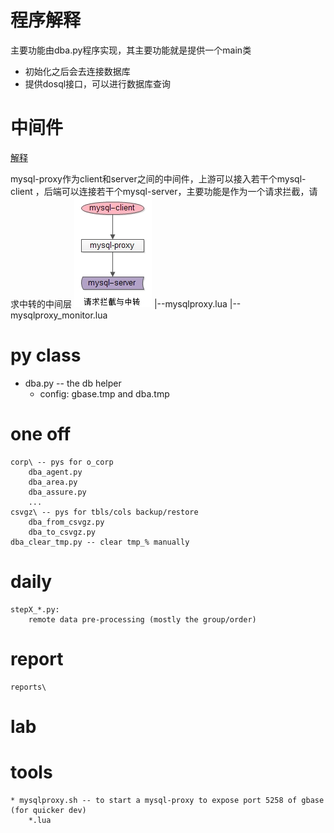 # 程序解释
主要功能由dba.py程序实现，其主要功能就是提供一个main类
* 初始化之后会去连接数据库
* 提供dosql接口，可以进行数据库查询

# 中间件
[解释](https://cloud.tencent.com/developer/article/1047570#:~:text=mysql%2Dproxy%E6%98%AFmysql%E5%AE%98%E6%96%B9,%E8%BF%81%E7%A7%BB%E8%87%B3mysql%2Dproxy%E4%B8%8A%E3%80%82)

mysql-proxy作为client和server之间的中间件，上游可以接入若干个mysql-client
，后端可以连接若干个mysql-server，主要功能是作为一个请求拦截，请求中转的中间层
![img.png](img.png)
|--mysqlproxy.lua
|--mysqlproxy_monitor.lua
# py class

* dba.py -- the db helper
    * config: gbase.tmp and dba.tmp

# one off

```
corp\ -- pys for o_corp
    dba_agent.py
    dba_area.py
    dba_assure.py
    ...
csvgz\ -- pys for tbls/cols backup/restore
    dba_from_csvgz.py
    dba_to_csvgz.py
dba_clear_tmp.py -- clear tmp_% manually
```

# daily

```
stepX_*.py:
    remote data pre-processing (mostly the group/order)
```

# report

```
reports\
```


# lab

# tools

```
* mysqlproxy.sh -- to start a mysql-proxy to expose port 5258 of gbase (for quicker dev)
    *.lua
```

